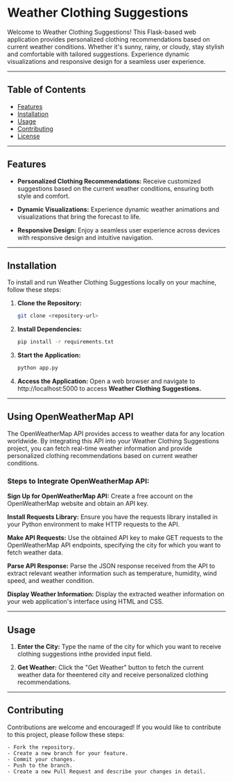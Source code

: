 # Weather Clothing Suggestions

Welcome to Weather Clothing Suggestions! This Flask-based web application provides personalized clothing recommendations based on current weather conditions. Whether it's sunny, rainy, or cloudy, stay stylish and comfortable with tailored suggestions. Experience dynamic visualizations and responsive design for a seamless user experience.

---

## Table of Contents


- [Features](#features)
- [Installation](#installation)
- [Usage](#usage)
- [Contributing](#contributing)
- [License](#license)

---

## Features

- **Personalized Clothing Recommendations:** Receive customized suggestions based on the current weather conditions, ensuring both style and comfort.

- **Dynamic Visualizations:** Experience dynamic weather animations and visualizations that bring the forecast to life.

- **Responsive Design:** Enjoy a seamless user experience across devices with responsive design and intuitive navigation.

---

## Installation

To install and run Weather Clothing Suggestions locally on your machine, follow these steps:

1. **Clone the Repository:**
   ```bash
   git clone <repository-url>
2. **Install Dependencies:**
    ```bash
    pip install -r requirements.txt
3. **Start the Application:**
    ```bash
    python app.py
4. **Access the Application:**
Open a web browser and navigate to http://localhost:5000 to access **Weather Clothing Suggestions.**
---

## Using OpenWeatherMap API
The OpenWeatherMap API provides access to weather data for any location worldwide. By integrating this API into your Weather Clothing Suggestions project, you can fetch real-time weather information and provide personalized clothing recommendations based on current weather conditions.

### Steps to Integrate OpenWeatherMap API:
**Sign Up for OpenWeatherMap API:**
Create a free account on the OpenWeatherMap website and obtain an API key.

**Install Requests Library:**
Ensure you have the requests library installed in your Python environment to make HTTP requests to the API.

**Make API Requests:**
Use the obtained API key to make GET requests to the OpenWeatherMap API endpoints, specifying the city for which you want to fetch weather data.

**Parse API Response:**
Parse the JSON response received from the API to extract relevant weather information such as temperature, humidity, wind speed, and weather condition.

**Display Weather Information:**
Display the extracted weather information on your web application's interface using HTML and CSS.

---

## Usage
1. **Enter the City:**
Type the name of the city for which you want to receive clothing suggestions inthe provided input field.

2. **Get Weather:**
Click the "Get Weather" button to fetch the current weather data for theentered city and receive personalized clothing recommendations.

---

## Contributing

Contributions are welcome and encouraged! If you would like to contribute to this project, please follow these steps:

```
- Fork the repository.
- Create a new branch for your feature.
- Commit your changes.
- Push to the branch.
- Create a new Pull Request and describe your changes in detail.
```

